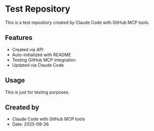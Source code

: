 # Test Repository

This is a test repository created by Claude Code with GitHub MCP tools.

## Features
- Created via API
- Auto-initialized with README
- Testing GitHub MCP integration
- Updated via Claude Code

## Usage
This is just for testing purposes.

## Created by
- Claude Code with GitHub MCP tools
- Date: 2025-08-26
